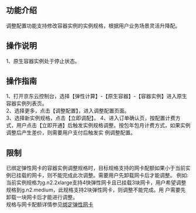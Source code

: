 ## 功能介绍  
  调整配置功能支持修改容器实例的实例规格，根据用户业务场景灵活升降配。  
## 操作说明  
  1、原生容器实例处于停止状态。  
## 操作指南  
  1、打开京东云控制台，选择【弹性计算】-【原生容器】-【容器实例】进入原生容器实例列表页。   
  2、选择更多，点击【调整配置】，进入调整配置页面。  
  3、选择新实例规格，点击【立即调配】。
  4、进入订单确认页，按配置计费方式，用户点击【立即开通】后触发实例规格调整。按包年包月计费方式，如果实例调整后产生差价，则需要用户支付后触发实      例调整配置。
## 限制
  已绑定弹性网卡的容器实例调整规格时，目标规格支持的网卡配额如果小于当前实例已挂载的网卡，则不能完成此次调整。需要用户先卸载网卡后才能调整。       例如: 当前实例规格为g.n2.2xlarge支持4快弹性网卡且已挂载3块网卡，用户希望调整规格到g.n2.medium，此规格支持2块弹性网卡，则调整不能完成。用      户需要先卸载一块网卡后才能进行调整。  
   规格与网卡配额详情参见[绑定弹性网卡](../Networking/Attach-ENI.md)  
